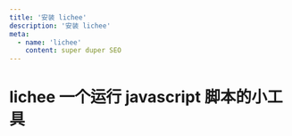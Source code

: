 ```yaml
---
title: '安装 lichee'
description: '安装 lichee'
meta:
  - name: 'lichee'
    content: super duper SEO
---
```


# lichee 一个运行 javascript 脚本的小工具